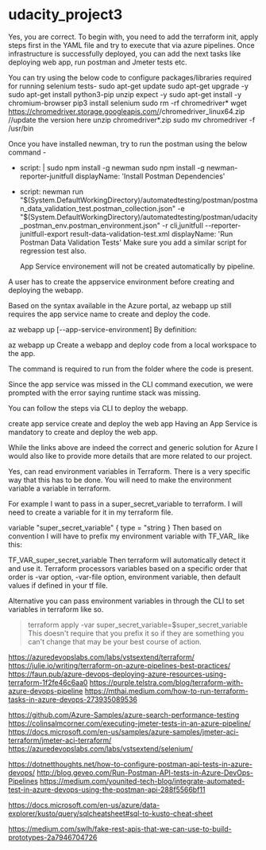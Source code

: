 # udacity_project3

Yes, you are correct. To begin with, you need to add the terraform init, apply steps first in the YAML file and try to execute that via azure pipelines. Once infrastructure is successfully deployed, you can add the next tasks like deploying web app, run postman and Jmeter tests etc.

You can try using the below code to configure packages/libraries required for running selenium tests-
sudo apt-get update
sudo apt-get upgrade -y
sudo apt-get install python3-pip unzip expect -y
sudo apt-get install -y chromium-browser
pip3 install selenium
sudo rm -rf chromedriver*
wget https://chromedriver.storage.googleapis.com/<version>/chromedriver_linux64.zip //update the version here
unzip chromedriver*.zip
sudo mv chromedriver -f /usr/bin
  
  
  Once you have installed newman, try to run the postman using the below command -

- script: |
        sudo npm install -g newman
        sudo npm install -g newman-reporter-junitfull
      displayName: 'Install Postman Dependencies'
- script:
        newman run "$(System.DefaultWorkingDirectory)/automatedtesting/postman/postman_data_validation_test.postman_collection.json" -e "$(System.DefaultWorkingDirectory)/automatedtesting/postman/udacity_postman_env.postman_environment.json" -r cli,junitfull --reporter-junitfull-export result-data-validation-test.xml
      displayName: 'Run Postman Data Validation Tests'
Make sure you add a similar script for regression test also.
  

  App Service environement will not be created automatically by pipeline.

A user has to create the appservice environment before creating and deploying the webapp.

Based on the syntax available in the Azure portal, az webapp up still requires the app service name to create and deploy the code.

az webapp up [--app-service-environment]
By definition:

az webapp up
Create a webapp and deploy code from a local workspace to the app.

The command is required to run from the folder where the code is present.

Since the app service was missed in the CLI command execution, we were prompted with the error saying runtime stack was missing.

You can follow the steps via CLI to deploy the webapp.

create app service
create and deploy the web app
Having an App Service is mandatory to create and deploy the web app.

While the links above are indeed the correct and generic solution for Azure I would also like to provide more details that are more related to our project.
  
  
  
  Yes, can read environment variables in Terraform. There is a very specific way that this has to be done. You will need to make the environment variable a variable in terraform.

For example I want to pass in a super_secret_variable to terraform. I will need to create a variable for it in my terraform file.

variable "super_secret_variable" {
     type = "string 
}
Then based on convention I will have to prefix my environment variable with TF_VAR_ like this:

TF_VAR_super_secret_variable
Then terraform will automatically detect it and use it. Terraform processors variables based on a specific order that order is -var option, -var-file option, environment variable, then default values if defined in your tf file.

Alternative you can pass environment variables in through the CLI to set variables in terraform like so.

> terraform apply -var super_secret_variable=$super_secret_variable
This doesn't require that you prefix it so if they are something you can't change that may be your best course of action.
  
  
  

https://azuredevopslabs.com/labs/vstsextend/terraform/
https://julie.io/writing/terraform-on-azure-pipelines-best-practices/
https://faun.pub/azure-devops-deploying-azure-resources-using-terraform-1f2fe46c6aa0
https://purple.telstra.com/blog/terraform-with-azure-devops-pipeline
https://mthai.medium.com/how-to-run-terraform-tasks-in-azure-devops-273935089536

https://github.com/Azure-Samples/azure-search-performance-testing
https://colinsalmcorner.com/executing-jmeter-tests-in-an-azure-pipeline/
https://docs.microsoft.com/en-us/samples/azure-samples/jmeter-aci-terraform/jmeter-aci-terraform/
https://azuredevopslabs.com/labs/vstsextend/selenium/


https://dotnetthoughts.net/how-to-configure-postman-api-tests-in-azure-devops/
http://blog.geveo.com/Run-Postman-API-tests-in-Azure-DevOps-Pipelines
https://medium.com/younited-tech-blog/integrate-automated-test-in-azure-devops-using-the-postman-api-288f5566bf11


https://docs.microsoft.com/en-us/azure/data-explorer/kusto/query/sqlcheatsheet#sql-to-kusto-cheat-sheet

https://medium.com/swlh/fake-rest-apis-that-we-can-use-to-build-prototypes-2a7946704726

